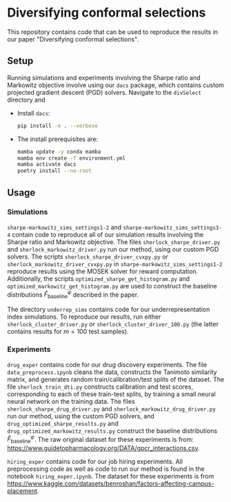 # Diversifying conformal selections

This repository contains code that can be used to reproduce the results in our paper "Diversifying conformal selections". 

## Setup

Running simulations and experiments involving the Sharpe ratio and Markowitz objective involve using our `dacs` package, which contains custom projected gradient descent (PGD) solvers. Navigate to the `divSelect` directory 
and 

* Install `dacs`:
    ```bash
    pip install -e . --verbose
    ```
    
* The install prerequisites are:
    ```bash
    mamba update -y conda mamba
    mamba env create -f environment.yml
    mamba activate dacs
    poetry install --no-root
    ```
## Usage

### Simulations
`sharpe-markowitz_sims_settings1-2` and `sharpe-markowitz_sims_settings3-4` contain code to reproduce all of our simulation results involving the Sharpe ratio and Markowitz objective. The files `sherlock_sharpe_driver.py` and `sherlock_markowitz_driver.py` run our method, using our custom PGD solvers. The scripts `sherlock_sharpe_driver_cvxpy.py` or `sherlock_markowitz_driver_cvxpy.py` in `sharpe-markowitz_sims_settings1-2` reproduce results using the MOSEK solver for reward computation. Additionally, the scripts `optimized_sharpe_get_histogram.py` and `optimized_markowitz_get_histogram.py` are used to construct the baseline distributions $\widehat{F}^{\varphi}_{\mathrm{baseline}}$ described in the paper.

The directory `underrep_sims` contains code for our underrepresentation index simulations. To reproduce our results, run either `sherlock_cluster_driver.py` or `sherlock_cluster_driver_100.py` (the latter contains results for $m=100$ test samples).

### Experiments
`drug_exper` contains code for our drug discovery experiments. The file `data_preprocess.ipynb` cleans the data, constructs the Tanimoto similarity matrix, and generates random train/calibration/test splits of the dataset. The file `sherlock_train_dti.py` constructs calibration and test scores, corresponding to each of these train-test splits, by training a small neural neural network on the training data. The files `sherlock_sharpe_drug_driver.py` and `sherlock_markowitz_drug_driver.py` run our method, using the custom PGD solvers, and `drug_optimized_sharpe_results.py` and `drug_optimized_markowitz_results.py` construct the baseline distributions $\widehat{F}^{\varphi}_{\mathrm{baseline}}$. The raw original dataset for these experiments is from: https://www.guidetopharmacology.org/DATA/gpcr_interactions.csv.


`hiring_exper` contains code for our job hiring experiments. All preprocessing code as well as code to run our method is found in the notebook `hiring_exper.ipynb`. The dataset for these experiments is from https://www.kaggle.com/datasets/benroshan/factors-affecting-campus-placement.



